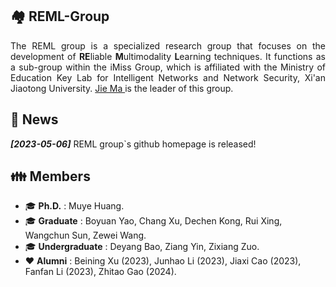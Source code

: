 ## 🏘️ REML-Group

<p align='justify'>The REML group is a specialized research group that focuses on the development of <strong>RE</strong>liable <strong>M</strong>ultimodality <strong>L</strong>earning techniques. It functions as a sub-group within the iMiss Group, which is affiliated with the Ministry of Education Key Lab for Intelligent Networks and Network Security, Xi'an Jiaotong University. <a href="https://dr-majie.github.io/"> Jie Ma </a> is the leader of this group. </p>

## 📰 News

**_[2023-05-06]_** REML group`s github homepage is released!

## 👪 Members
* 🎓 __Ph.D.__ : Muye Huang.
* 🎓 __Graduate__ : Boyuan Yao, Chang Xu, Dechen Kong, Rui Xing, Wangchun Sun, Zewei Wang.
* 🎓 __Undergraduate__ : Deyang Bao, Ziang Yin, Zixiang Zuo.
* ❤️ __Alumni__ : Beining Xu (2023), Junhao Li (2023), Jiaxi Cao (2023), Fanfan Li (2023), Zhitao Gao (2024).

